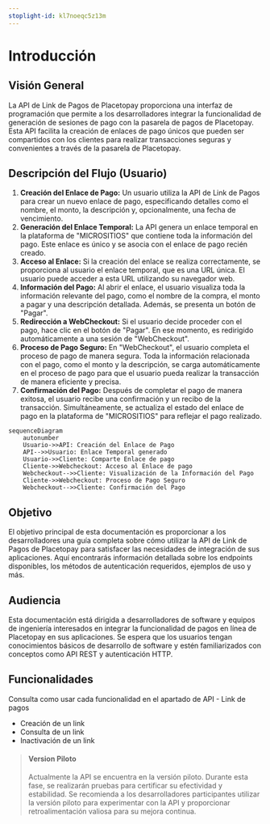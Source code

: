```yaml
---
stoplight-id: kl7noeqc5z13m
---
```


# Introducción

## Visión General
La API de Link de Pagos de Placetopay proporciona una interfaz de programación que permite a los desarrolladores integrar la funcionalidad de generación de sesiones de pago con la pasarela de pagos de Placetopay. Esta API facilita la creación de enlaces de pago únicos que pueden ser compartidos con los clientes para realizar transacciones seguras y convenientes a través de la pasarela de Placetopay.

## Descripción del Flujo (Usuario)
1. **Creación del Enlace de Pago:** Un usuario utiliza la API de Link de Pagos para crear un nuevo enlace de pago, especificando detalles como el nombre, el monto, la descripción y, opcionalmente, una fecha de vencimiento.
2. **Generación del Enlace Temporal:** La API genera un enlace temporal en la plataforma de "MICROSITIOS" que contiene toda la información del pago. Este enlace es único y se asocia con el enlace de pago recién creado.
3. **Acceso al Enlace:** Si la creación del enlace se realiza correctamente, se proporciona al usuario el enlace temporal, que es una URL única. El usuario puede acceder a esta URL utilizando su navegador web.
4. **Información del Pago:** Al abrir el enlace, el usuario visualiza toda la información relevante del pago, como el nombre de la compra, el monto a pagar y una descripción detallada. Además, se presenta un botón de "Pagar".
5. **Redirección a WebCheckout:** Si el usuario decide proceder con el pago, hace clic en el botón de "Pagar". En ese momento, es redirigido automáticamente a una sesión de "WebCheckout".
6. **Proceso de Pago Seguro:** En "WebCheckout", el usuario completa el proceso de pago de manera segura. Toda la información relacionada con el pago, como el monto y la descripción, se carga automáticamente en el proceso de pago para que el usuario pueda realizar la transacción de manera eficiente y precisa.
7. **Confirmación del Pago:** Después de completar el pago de manera exitosa, el usuario recibe una confirmación y un recibo de la transacción. Simultáneamente, se actualiza el estado del enlace de pago en la plataforma de "MICROSITIOS" para reflejar el pago realizado.


```mermaid
sequenceDiagram
    autonumber
    Usuario->>API: Creación del Enlace de Pago
    API-->>Usuario: Enlace Temporal generado
    Usuario->>Cliente: Comparte Enlace de pago
    Cliente->>Webcheckout: Acceso al Enlace de pago
    Webcheckout-->>Cliente: Visualización de la Información del Pago
    Cliente->>Webcheckout: Proceso de Pago Seguro
    Webcheckout-->>Cliente: Confirmación del Pago

```



## Objetivo
El objetivo principal de esta documentación es proporcionar a los desarrolladores una guía completa sobre cómo utilizar la API de Link de Pagos de Placetopay para satisfacer las necesidades de integración de sus aplicaciones. Aquí encontrarás información detallada sobre los endpoints disponibles, los métodos de autenticación requeridos, ejemplos de uso y más.

## Audiencia
Esta documentación está dirigida a desarrolladores de software y equipos de ingeniería interesados en integrar la funcionalidad de pagos en línea de Placetopay en sus aplicaciones. Se espera que los usuarios tengan conocimientos básicos de desarrollo de software y estén familiarizados con conceptos como API REST y autenticación HTTP.

## Funcionalidades
Consulta como usar cada funcionalidad en el apartado de API - Link de pagos

- Creación de un link
- Consulta de un link
- Inactivación de un link


> #### Version Piloto
>
> Actualmente la API se encuentra en la versión piloto. Durante esta fase, se realizarán pruebas para certificar su efectividad y estabilidad. Se recomienda a los desarrolladores participantes utilizar la versión piloto para experimentar con la API y proporcionar retroalimentación valiosa para su mejora continua.